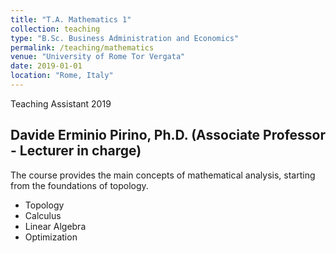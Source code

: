 ```yaml
---
title: "T.A. Mathematics 1"
collection: teaching
type: "B.Sc. Business Administration and Economics"
permalink: /teaching/mathematics
venue: "University of Rome Tor Vergata"
date: 2019-01-01
location: "Rome, Italy"
---
```


Teaching Assistant 2019

## Davide Erminio Pirino, Ph.D. (Associate Professor - Lecturer in charge)


The course provides the main concepts of mathematical analysis, starting from the foundations of topology.

* Topology
* Calculus
* Linear Algebra
* Optimization
